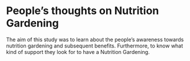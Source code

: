 # People’s thoughts on Nutrition Gardening 
The aim of this study was to learn about the people’s awareness towards nutrition gardening and subsequent benefits. Furthermore, to know what kind of support they look for to have a Nutrition Gardening. 
